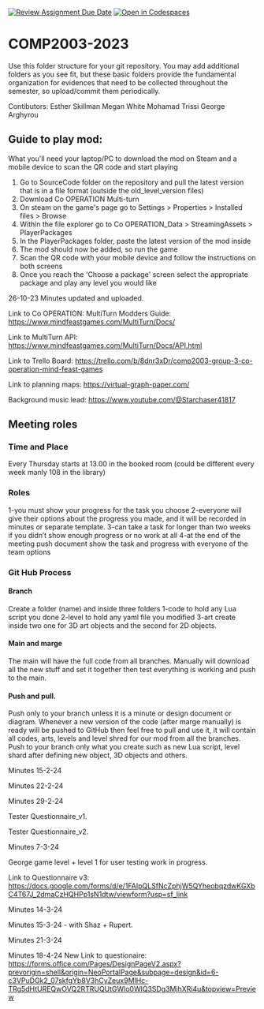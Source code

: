 [![Review Assignment Due Date](https://classroom.github.com/assets/deadline-readme-button-24ddc0f5d75046c5622901739e7c5dd533143b0c8e959d652212380cedb1ea36.svg)](https://classroom.github.com/a/ECYGsiHh)
[![Open in Codespaces](https://classroom.github.com/assets/launch-codespace-7f7980b617ed060a017424585567c406b6ee15c891e84e1186181d67ecf80aa0.svg)](https://classroom.github.com/open-in-codespaces?assignment_repo_id=12289334)
# COMP2003-2023
Use this folder structure for your git repository. You may add additional folders as you see fit, but these basic folders provide the fundamental organization for evidences that need to be collected throughout the semester, so upload/commit them periodically.

Contibutors:
Esther Skillman
Megan White
Mohamad Trissi
George Arghyrou

## Guide to play mod:
What you'll need your laptop/PC to download the mod on Steam and a mobile device to scan the QR code and start playing
1) Go to SourceCode folder on the repository and pull the latest version that is in a file format (outside the old_level_version files)
2) Download Co OPERATION Multi-turn
3) On steam on the game's page go to Settings > Properties > Installed files > Browse
4) Within the file explorer go to Co OPERATION_Data > StreamingAssets > PlayerPackages
5) In the PlayerPackages folder, paste the latest version of the mod inside
6) The mod should now be added, so run the game
7) Scan the QR code with your mobile device and follow the instructions on both screens 
8) Once you reach the 'Choose a package' screen select the appropriate package and play any level you would like

26-10-23 Minutes updated and uploaded.

Link to Co OPERATION: MultiTurn Modders Guide:
https://www.mindfeastgames.com/MultiTurn/Docs/

Link to MultiTurn API:
https://www.mindfeastgames.com/MultiTurn/Docs/API.html

Link to Trello Board: 
https://trello.com/b/8dnr3xDr/comp2003-group-3-co-operation-mind-feast-games

Link to planning maps:
https://virtual-graph-paper.com/

Background music lead:
https://www.youtube.com/@Starchaser41817

## Meeting roles

### Time and Place
Every Thursday starts at 13.00 in the booked room (could be different every week manly 108 in the library) 

### Roles 
1-you must show your progress for the task you choose 
2-everyone will give their options about the progress you made, and it will be recorded in minutes or separate template. 
3-can take a task for longer than two weeks if you didn’t show enough progress or no work at all 
4-at the end of the meeting push document show the task and progress with everyone of the team options

### Git Hub Process

#### Branch
Create a folder (name) and inside three folders 
1-code to hold any Lua script you done 
2-level to hold any yaml file you modified 
3-art create inside two one for 3D art objects and the second for 2D objects.

#### Main and marge 
The main will have the full code from all branches. Manually will download all the new stuff and set it together then test everything is working and push to the main.

#### Push and pull. 
Push only to your branch unless it is a minute or design document or diagram.
Whenever a new version of the code (after marge manually) is ready will be pushed to GitHub then feel free to pull and use it, it will contain all codes, arts, levels and level shred for our mod from all the branches.
Push to your branch only what you create such as new Lua script, level shard after defining new object, 3D objects and others.
 
Minutes 15-2-24

Minutes 22-2-24

Minutes 29-2-24

Tester Questionnaire_v1.

Tester Questionnaire_v2.

Minutes 7-3-24

George game level + level 1 for user testing work in progress.

Link to Questionnaire v3:
https://docs.google.com/forms/d/e/1FAIpQLSfNcZphjW5QYheobqzdwKGXbC4T67J_2dmaCzHQHPp1sN1dtw/viewform?usp=sf_link

Minutes 14-3-24

Minutes 15-3-24 - with Shaz + Rupert.

Minutes 21-3-24

Minutes 18-4-24
New Link to questionaire:
https://forms.office.com/Pages/DesignPageV2.aspx?prevorigin=shell&origin=NeoPortalPage&subpage=design&id=6-c3VPuDGk2_07skfgYb8V3hCyZeux9MlHc-TRg5dHtUREQwOVQ2RTRUQUtGWlo0WlQ3SDg3MjhXRi4u&topview=Preview




